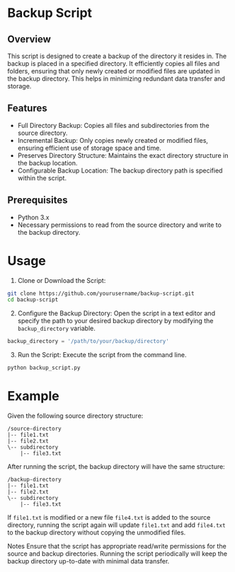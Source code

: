 # Backup Script

## Overview
This script is designed to create a backup of the directory it resides in. The backup is placed in a specified directory. It efficiently copies all files and folders, ensuring that only newly created or modified files are updated in the backup directory. This helps in minimizing redundant data transfer and storage.

## Features
- Full Directory Backup: Copies all files and subdirectories from the source directory.
- Incremental Backup: Only copies newly created or modified files, ensuring efficient use of storage space and time.
- Preserves Directory Structure: Maintains the exact directory structure in the backup location.
- Configurable Backup Location: The backup directory path is specified within the script.

## Prerequisites
- Python 3.x
- Necessary permissions to read from the source directory and write to the backup directory.

# Usage
1. Clone or Download the Script:

```bash
git clone https://github.com/yourusername/backup-script.git
cd backup-script
```
2. Configure the Backup Directory: Open the script in a text editor and specify the path to your desired backup directory by modifying the `backup_directory` variable.

```python
backup_directory = '/path/to/your/backup/directory'
```
3. Run the Script: Execute the script from the command line.

```bash
python backup_script.py
```
# Example
Given the following source directory structure:

```
/source-directory
|-- file1.txt
|-- file2.txt
\-- subdirectory
    |-- file3.txt
```
After running the script, the backup directory will have the same structure:

```
/backup-directory
|-- file1.txt
|-- file2.txt
\-- subdirectory
    |-- file3.txt
```
If `file1.txt` is modified or a new file `file4.txt` is added to the source directory, running the script again will update `file1.txt` and add `file4.txt` to the backup directory without copying the unmodified files.

Notes
Ensure that the script has appropriate read/write permissions for the source and backup directories.
Running the script periodically will keep the backup directory up-to-date with minimal data transfer.
